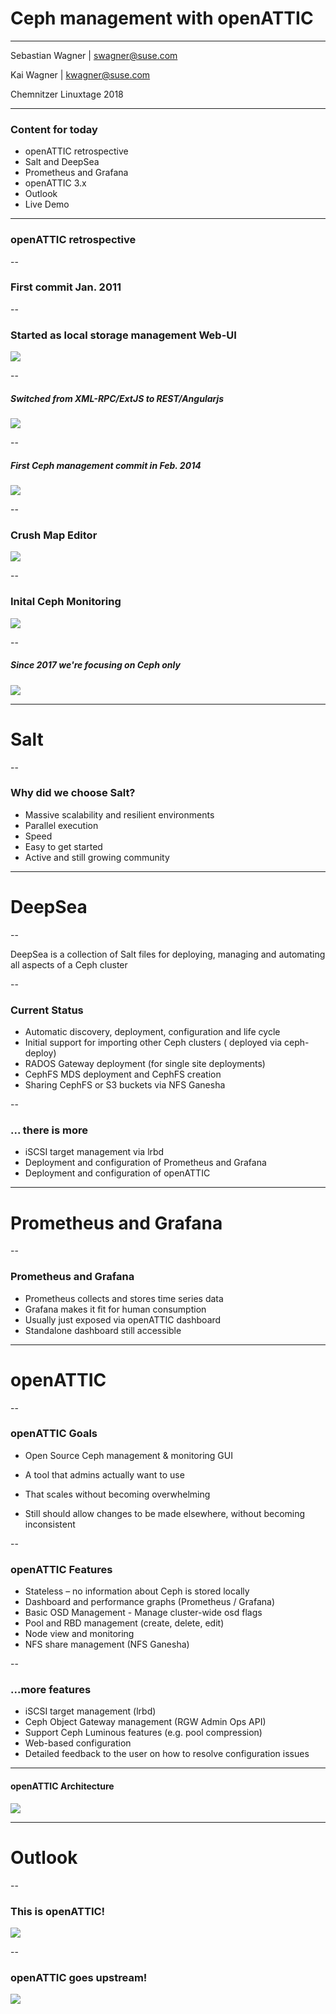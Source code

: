 # Ceph management with openATTIC

<hr>
<p>Sebastian Wagner | <a href="mailto:swagner@suse.com">swagner@suse.com</a></p>
<p>Kai Wagner | <a href="mailto:kwagner@suse.com">kwagner@suse.com</a></p>
<p>Chemnitzer Linuxtage 2018</p>

---

### Content for today

* openATTIC retrospective
* Salt and DeepSea
* Prometheus and Grafana
* openATTIC 3.x
* Outlook
* Live Demo

---

### openATTIC retrospective

--

### First commit Jan. 2011

--

### Started as local storage management Web-UI

<img src="images/openattic-1.x.png" style="background:none; border:none; box-shadow:none;">

--

##### Switched from XML-RPC/ExtJS to REST/Angularjs

<img src="images/openattic-newv2.png" style="background:none; border:none; box-shadow:none;">

--

##### First Ceph management commit in Feb. 2014

<img src="images/openattic-new-feature.png" style="background:none; border:none; box-shadow:none;">

--

### Crush Map Editor

<img src="images/openattic-crush-map.png" style="background:none; border:none; box-shadow:none;">

--

### Inital Ceph Monitoring

<img src="images/openattic-v2-monitoring.png" style="background:none; border:none; box-shadow:none;">

--

##### Since 2017 we're focusing on Ceph only

<img src="images/openattic-v3-dashboard.png" style="background:none; border:none; box-shadow:none;">

---

# Salt

--

### Why did we choose Salt?

* Massive scalability and resilient environments
* Parallel execution
* Speed
* Easy to get started 
* Active and still growing community

---

# DeepSea

--
 
DeepSea is a collection of Salt files for deploying, managing and automating all aspects of a Ceph cluster

--

### Current Status

* Automatic discovery, deployment, configuration and life cycle 
* Initial support for importing other Ceph clusters ( deployed via ceph-deploy)
* RADOS Gateway deployment (for single site deployments)
* CephFS MDS deployment and CephFS creation
* Sharing CephFS or S3 buckets via NFS Ganesha

--

### ... there is more

* iSCSI target management via lrbd
* Deployment and configuration of Prometheus and Grafana 
* Deployment and configuration of openATTIC 

---

# Prometheus and Grafana

--

### Prometheus and Grafana

* Prometheus collects and stores time series data
* Grafana makes it fit for human consumption
* Usually just exposed via openATTIC dashboard
* Standalone dashboard still accessible

---

# openATTIC

--

### openATTIC Goals

* Open Source Ceph management & monitoring GUI

* A tool that admins actually want to use

* That scales without becoming overwhelming

* Still should allow changes to be made elsewhere, without becoming inconsistent

--

### openATTIC Features

* Stateless – no information about Ceph is stored locally
* Dashboard and performance graphs (Prometheus / Grafana)
* Basic OSD Management - Manage cluster-wide osd flags
* Pool and RBD management (create, delete, edit)
* Node view and monitoring
* NFS share management (NFS Ganesha)

--

### ...more features

* iSCSI target management (lrbd)
* Ceph Object Gateway management (RGW Admin Ops API)
* Support Ceph Luminous features (e.g. pool compression)
* Web-based configuration
* Detailed feedback to the user on how to resolve configuration issues

---

#### openATTIC Architecture

<img src="images/openattic-architecture.png" style="background:none; border:none; box-shadow:none;">

---

# Outlook

--

### This is openATTIC!

<img src="images/openattic-login.png" style="background:none; border:none; box-shadow:none;">

--

### openATTIC goes upstream!

<img src="images/upstream-login.png" style="background:none; border:none; box-shadow:none;">

